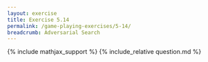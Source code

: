 ```yaml
---
layout: exercise
title: Exercise 5.14
permalink: /game-playing-exercises/5-14/
breadcrumb: Adversarial Search
---
```


{% include mathjax_support %}
{% include_relative question.md %}
